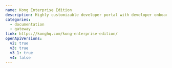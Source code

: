```yaml
---
name: Kong Enterprise Edition
description: Highly customizable developer portal with developer onboarding, integrated with the Kong API Gateway
categories:
  - documentation
  - gateway
link: https://konghq.com/kong-enterprise-edition/
openApiVersions:
  v2: true
  v3: true
  v3_1: true
  v4: false
---
```

